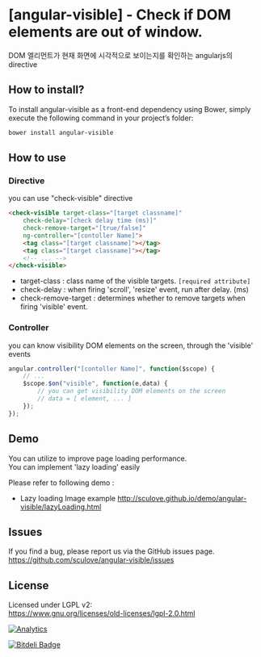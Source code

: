 [angular-visible] - Check if DOM elements are out of window.
=========================================
DOM 엘리먼트가 현재 화면에 시각적으로 보이는지를 확인하는 angularjs의 directive

## How to install?
To install angular-visible as a front-end dependency using Bower, simply execute the following command in your project’s folder:
```bash
bower install angular-visible
```

## How to use

### Directive
you can use "check-visible" directive
```html
<check-visible target-class="[target classname]" 
    check-delay="[check delay time (ms)]"
    check-remove-target="[true/false]" 
    ng-controller="[contoller Name]">
    <tag class="[target classname]"></tag>
    <tag class="[target classname]"></tag>
    <!-- ... -->
</check-visible>
```
 - target-class : class name of the visible targets. `[required attribute]`
 - check-delay : when firing 'scroll', 'resize'  event, run after delay. (ms)
 - check-remove-target : determines whether to remove targets when firing 'visible' event.

### Controller
you can know visibility DOM elements on the screen, through the 'visible' events
```javascript
angular.controller("[contoller Name]", function($scope) {
    // ...
    $scope.$on("visible", function(e,data) {
        // you can get visibility DOM elements on the screen
        // data = [ element, ... ]
    });
});
```

## Demo
You can utilize to improve page loading performance.  
You can implement 'lazy loading' easily  

Please refer to following demo :   
 - Lazy loading Image example  http://sculove.github.io/demo/angular-visible/lazyLoading.html


## **Issues**
If you find a bug, please report us via the GitHub issues page.  
https://github.com/sculove/angular-visible/issues

## License
Licensed under LGPL v2:  
https://www.gnu.org/licenses/old-licenses/lgpl-2.0.html  

[![Analytics](https://ga-beacon.appspot.com/UA-37362821-7/angular-visible/readme)](https://github.com/sculove/angular-visible)

[![Bitdeli Badge](https://d2weczhvl823v0.cloudfront.net/sculove/angular-visible/trend.png)](https://bitdeli.com/free "Bitdeli Badge")

